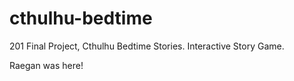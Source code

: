 # cthulhu-bedtime
201 Final Project, Cthulhu Bedtime Stories. Interactive Story Game.

Raegan was here!
